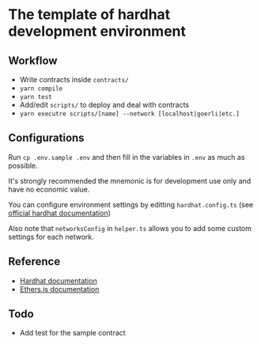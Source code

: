 # The template of hardhat development environment

## Workflow

- Write contracts inside `contracts/`
- `yarn compile`
- `yarn test`
- Add/edit `scripts/` to deploy and deal with contracts
- `yarn executre scripts/[name] --network [localhost|goerli|etc.]`

## Configurations

Run `cp .env.sample .env` and then fill in the variables in `.env` as much as possible.

It's strongly recommended the mnemonic is for development use only and have no economic value.

You can configure environment settings by editting `hardhat.config.ts` (see [official hardhat documentation](https://hardhat.org/hardhat-runner/docs/config))

Also note that `networksConfig` in `helper.ts` allows you to add some custom settings for each network.

## Reference

- [Hardhat documentation](https://hardhat.org/hardhat-runner/docs/getting-started)
- [Ethers.js documentation](https://docs.ethers.io/v5/)

## Todo

- Add test for the sample contract
